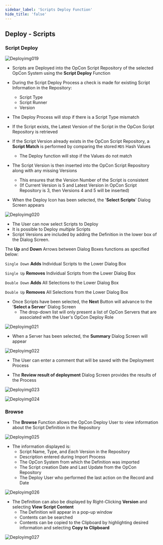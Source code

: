 ```yaml
---
sidebar_label: 'Scripts Deploy Function'
hide_title: 'false'
---
```


## Deploy - Scripts
    
### Script Deploy

![Deployimg019](../static/imgdeploy/Deployimg019.png)

* Scripts are Deployed into the OpCon Script Repository of the selected OpCon System using the **Script Deploy** Function

* During the Script Deploy Process a check is made for existing Script Information in the Repository:
  - Script Type
  - Script Runner
  - Version

* The Deploy Process will stop if there is a Script Type mismatch

* If the Script exists, the Latest Version of the Script in the OpCon Script Repository is retrieved

* If the Script Version already exists in the OpCon Script Repository, a **Script Match** is performed by comparing the stored ```MD5``` Hash Values
    - The Deploy function will stop if the Values do not match

* The Script Version is then inserted into the OpCon Script Repository along with any missing Versions
    - This ensures that the Version Number of the Script is consistent 
    - (If Current Version is 5 and Latest Version in OpCon Script Repository is 3, then Versions 4 and 5 will be inserted)

* When the Deploy Icon has been selected, the '**Select Scripts**' Dialog Screen appears 

![Deployimg020](../static/imgdeploy/Deployimg020.png)  

*  The User can now select Scripts to Deploy
* It is possible to Deploy _multiple_ Scripts
* Script Versions are included by adding the Definition in the lower box of the Dialog Screen. 

The **Up** and **Down** Arrows between Dialog Boxes functions as specified below:
 
```Single Down``` **Adds** Individual Scripts to the Lower Dialog Box
 
```Single Up``` **Removes** Individual Scripts from the Lower Dialog Box
 
```Double Down``` **Adds** All Selections to the Lower Dialog Box
 
```Double Up``` **Removes** All Selections from the Lower Dialog Box


* Once Scripts have been selected, the **Next** Button will advance to the '**Select a Server**' Dialog Screen
    * The drop-down list will only present a list of OpCon Servers that are associated with the User's OpCon Deploy Role

![Deployimg021](../static/imgdeploy/Deployimg021.png)

* When a Server has been selected, the **Summary** Dialog Screen will appear

![Deployimg022](../static/imgdeploy/Deployimg022.png) 

* The User can enter a comment that will be saved with the Deployment Process

* The **Review result of deployment** Dialog Screen provides the results of the Process

![Deployimg023](../static/imgdeploy/Deployimg023.png)

![Deployimg024](../static/imgdeploy/Deployimg024.png)

### Browse 

* The **Browse** Function allows the OpCon Deploy User to view information about the Script Definition in the Repository

![Deployimg025](../static/imgdeploy/Deployimg025.png)

* The information displayed is:
    * Script Name, Type, and _Each_ Version in the Repository
    * Description entered during Import Process
    * The OpCon System from which the Definition was imported
    * The Script creation Date and Last Update from the OpCon Repository
    * The Deploy User who performed the last action on the Record and Date

![Deployimg026](../static/imgdeploy/Deployimg026.png)

* The Definition can also be displayed by Right-Clicking **Version** and selecting **View Script Content** 
    * The Definition will appear in a pop-up window
    * Contents can be searched
    * Contents can be copied to the Clipboard by highlighting desired information and selecting **Copy to Clipboard**

![Deployimg027](../static/imgdeploy/Deployimg027.png)